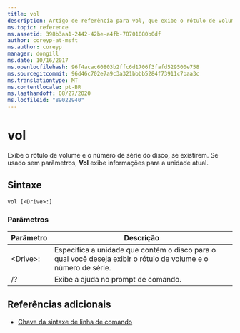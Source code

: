 ```yaml
---
title: vol
description: Artigo de referência para vol, que exibe o rótulo de volume de disco e o número de série, se existirem.
ms.topic: reference
ms.assetid: 398b3aa1-2442-42be-a4fb-78701080b0df
author: coreyp-at-msft
ms.author: coreyp
manager: dongill
ms.date: 10/16/2017
ms.openlocfilehash: 96f4acac60803b2ffc6d1706f3fafd529500e758
ms.sourcegitcommit: 96d46c702e7a9c3a321bbbb5284f73911c7baa3c
ms.translationtype: MT
ms.contentlocale: pt-BR
ms.lasthandoff: 08/27/2020
ms.locfileid: "89022940"
---
```

# <a name="vol"></a>vol



Exibe o rótulo de volume e o número de série do disco, se existirem.  Se usado sem parâmetros, **Vol** exibe informações para a unidade atual.

## <a name="syntax"></a>Sintaxe

```
vol [<Drive>:]
```

### <a name="parameters"></a>Parâmetros

|Parâmetro|Descrição|
|---------|-----------|
|\<Drive>:|Especifica a unidade que contém o disco para o qual você deseja exibir o rótulo de volume e o número de série.|
|/?|Exibe a ajuda no prompt de comando.|

## <a name="additional-references"></a>Referências adicionais

- [Chave da sintaxe de linha de comando](command-line-syntax-key.md)